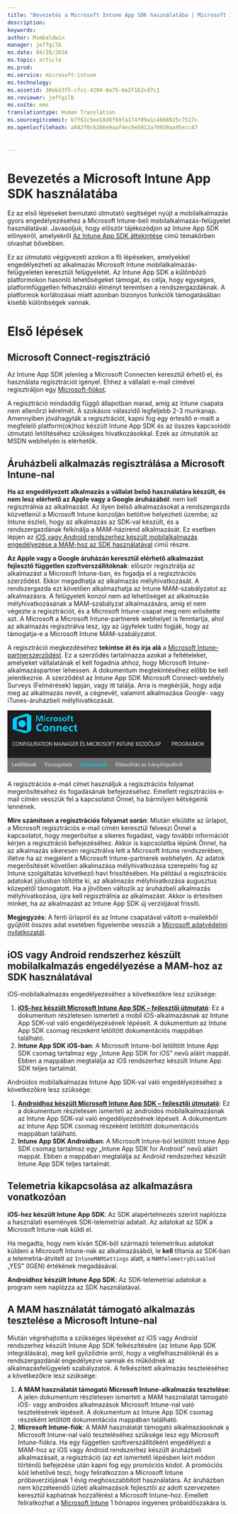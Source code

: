 ```yaml
---
title: "Bevezetés a Microsoft Intune App SDK használatába | Microsoft Intune"
description: 
keywords: 
author: Msmbaldwin
manager: jeffgilb
ms.date: 04/28/2016
ms.topic: article
ms.prod: 
ms.service: microsoft-intune
ms.technology: 
ms.assetid: 38ebd3f5-cfcc-4204-8a75-6e2f162cd7c1
ms.reviewer: jeffgilb
ms.suite: ems
translationtype: Human Translation
ms.sourcegitcommit: b7f62c5ee18d8f69fa174f09a1c46b6925c7517c
ms.openlocfilehash: a042f0c6206e9aaf4ec0eb012a70930aa95ecc47


---
```


# Bevezetés a Microsoft Intune App SDK használatába

Ez az első lépéseket bemutató útmutató segítséget nyújt a mobilalkalmazás gyors engedélyezéséhez a Microsoft Intune-beli mobilalkalmazás-felügyelet használatával. Javasoljuk, hogy először tájékozódjon az Intune App SDK előnyeiről, amelyekről [Az Intune App SDK áttekintése](intune-app-sdk.md) című témakörben olvashat bővebben.

Ez az útmutató végigvezeti azokon a fő lépéseken, amelyekkel engedélyezheti az alkalmazás Microsoft Intune mobilalkalmazás-felügyeleten keresztüli felügyeletét. Az Intune App SDK a különböző platformokon hasonló lehetőségeket támogat, és célja, hogy egységes, platformfüggetlen felhasználói élményt teremtsen a rendszergazdáknak. A platformok korlátozásai miatt azonban bizonyos funkciók támogatásában kisebb különbségek vannak.

# Első lépések

## Microsoft Connect-regisztráció

Az Intune App SDK jelenleg a Microsoft Connecten keresztül érhető el, és használata regisztrációt igényel. Ehhez a vállalati e-mail címével regisztráljon egy [Microsoft-fiókot](https://connect.microsoft.com/ConfigurationManagervnext/InvitationUse.aspx?ProgramID=8967&InvitationID=8967-YJYJ-8G6X).

A regisztráció mindaddig függő állapotban marad, amíg az Intune csapata nem ellenőrzi kérelmét. A szokásos válaszidő legfeljebb 2-3 munkanap. Amennyiben jóváhagyták a regisztrációt, kapni fog egy értesítő e-mailt a megfelelő platform(ok)hoz készült Intune App SDK és az összes kapcsolódó útmutató letöltéséhez szükséges hivatkozásokkal. Ezek az útmutatók az MSDN webhelyén is elérhetők.

## Áruházbeli alkalmazás regisztrálása a Microsoft Intune-nal

**Ha az engedélyezett alkalmazás a vállalat belső használatára készült, és nem lesz elérhető az Apple vagy a Google áruházából**: nem kell regisztrálnia az alkalmazást. Az ilyen belső alkalmazásokat a rendszergazda közvetlenül a Microsoft Intune konzolján betöltve helyezheti üzembe; az Intune észleli, hogy az alkalmazás az SDK-val készült, és a rendszergazdának felkínálja a MAM-házirend alkalmazását. Ez esetben lépjen az [iOS vagy Android rendszerhez készült mobilalkalmazás engedélyezése a MAM-hoz az SDK használatával](#enable-your-ios-or-android-mobile-app-for-mam-with-the-sdk) című részre.

**Az Apple vagy a Google áruházán keresztül elérhető alkalmazást fejlesztő független szoftverszállítóknak**: először regisztrálja az alkalmazást a Microsoft Intune-ban, és fogadja el a regisztrációs szerződést. Ekkor megadhatja az alkalmazás mélyhivatkozását. A rendszergazda ezt követően alkalmazhatja az Intune MAM-szabályzatot az alkalmazásra. A felügyeleti konzol nem ad lehetőséget az alkalmazás mélyhivatkozásának a MAM-szabályzat alkalmazására, amíg el nem végezte a regisztrációt, és a Microsoft Intune-csapat meg nem erősítette azt. A Microsoft a Microsoft Intune-partnerek webhelyet is fenntartja, ahol az alkalmazás regisztrálva lesz, így az ügyfelek tudni fogják, hogy az támogatja-e a Microsoft Intune MAM-szabályzatot.

A regisztráció megkezdéséhez **tekintse át és írja alá** a [Microsoft Intune-partnerszerződést](https://connect.microsoft.com/ConfigurationManagervnext/Survey/Survey.aspx?SurveyID=17806). Ez a szerződés tartalmazza azokat a feltételeket, amelyeket vállalatának el kell fogadnia ahhoz, hogy Microsoft Intune-alkalmazáspartner lehessen. A dokumentum megtekintéséhez előbb be kell jelentkeznie. A szerződést az Intune App SDK Microsoft Connect-webhely Surveys (Felmérések) lapján, vagy itt találja. Arra is megkérjük, hogy adja meg az alkalmazás nevét, a cégnevét, valamint alkalmazása Google- vagy iTunes-áruházbeli mélyhivatkozását.

![Microsoft Connect](../media/microsoft-connect.png)

A regisztrációs e-mail címet használjuk a regisztrációs folyamat megerősítéséhez és fogadásának befejezéséhez. Emellett regisztrációs e-mail címén vesszük fel a kapcsolatot Önnel, ha bármilyen kétségeink lennének.

**Mire számítson a regisztrációs folyamat során**: Miután elküldte az űrlapot, a Microsoft regisztrációs e-mail címén keresztül felveszi Önnel a kapcsolatot, hogy megerősítse a sikeres fogadást, vagy további információt kérjen a regisztráció befejezéséhez. Akkor is kapcsolatba lépünk Önnel, ha az alkalmazás sikeresen regisztrálva lett a Microsoft Intune rendszerében, illetve ha az megjelent a Microsoft Intune-partnerek webhelyén. Az adatok megerősítését követően alkalmazása mélyhivatkozása szerepelni fog az Intune szolgáltatás következő havi frissítésében. Ha például a regisztrációs adatokat júliusban töltötte ki, az alkalmazás mélyhivatkozása augusztus közepétől támogatott. Ha a jövőben változik az áruházbeli alkalmazás mélyhivatkozása, újra kell regisztrálnia az alkalmazást. Akkor is értesítsen minket, ha az alkalmazást az Intune App SDK új verziójával frissíti.

**Megjegyzés**: A fenti űrlapról és az Intune csapatával váltott e-mailekből gyűjtött összes adat esetében figyelembe vesszük a [Microsoft adatvédelmi nyilatkozatát](https://www.microsoft.com/en-us/privacystatement/default.aspx).

## iOS vagy Android rendszerhez készült mobilalkalmazás engedélyezése a MAM-hoz az SDK használatával

iOS-mobilalkalmazás engedélyezéséhez a következőkre lesz szüksége:

1. **[iOS-hez készült Microsoft Intune App SDK – fejlesztői útmutató](intune-app-sdk-ios.md)**: Ez a dokumentum részletesen ismerteti a mobil iOS-alkalmazásnak az Intune App SDK-val való engedélyezésének lépéseit. A dokumentum az Intune App SDK csomag részeként letöltött dokumentációs mappában található.
2. **Intune App SDK iOS-ban**: A Microsoft Intune-ból letöltött Intune App SDK csomag tartalmaz egy „Intune App SDK for iOS” nevű aláírt mappát. Ebben a mappában megtalálja az iOS rendszerhez készült Intune App SDK teljes tartalmát.

Androidos mobilalkalmazás Intune App SDK-val való engedélyezéséhez a következőkre lesz szüksége:

1. **[Androidhoz készült Microsoft Intune App SDK – fejlesztői útmutató](intune-app-sdk-android.md)**: Ez a dokumentum részletesen ismerteti az androidos mobilalkalmazásnak az Intune App SDK-val való engedélyezésének lépéseit. A dokumentum az Intune App SDK csomag részeként letöltött dokumentációs mappában található.
2. **Intune App SDK Androidban**: A Microsoft Intune-ból letöltött Intune App SDK csomag tartalmaz egy „Intune App SDK for Android” nevű aláírt mappát. Ebben a mappában megtalálja az Android rendszerhez készült Intune App SDK teljes tartalmát.

## Telemetria kikapcsolása az alkalmazásra vonatkozóan

**iOS-hez készült Intune App SDK**: Az SDK alapértelmezés szerint naplózza a használati események SDK-telemetriai adatait. Az adatokat az SDK a Microsoft Intune-nak küldi el.

Ha megadta, hogy nem kíván SDK-ból származó telemetrikus adatokat küldeni a Microsoft Intune-nak az alkalmazásából, le **kell** tiltania az SDK-ban a telemetria-átvitelt az `IntuneMAMSettings` alatt, a `MAMTelemetryDisabled` „YES” (IGEN) értékének megadásával.

**Androidhoz készült Intune App SDK**: Az SDK-telemetriai adatokat a program nem naplózza az SDK használatával.

## A MAM használatát támogató alkalmazás tesztelése a Microsoft Intune-nal

Miután végrehajtotta a szükséges lépéseket az iOS vagy Android rendszerhez készült Intune App SDK felkészítésére (az Intune App SDK integrálására), meg kell győződnie arról, hogy a végfelhasználóknál és a rendszergazdánál engedélyezve vannak és működnek az alkalmazásfelügyeleti szabályzatok. A felkészített alkalmazás teszteléséhez a következőkre lesz szüksége:

1. **A MAM használatát támogató Microsoft Intune-alkalmazás tesztelése**: A jelen dokumentum részletesen ismerteti a MAM használatát támogató iOS- vagy androidos alkalmazások Microsoft Intune-nal való tesztelésének lépéseit. A dokumentum az Intune App SDK csomag részeként letöltött dokumentációs mappában található.
2. **Microsoft Intune-fiók**: A MAM használatát támogató alkalmazásoknak a Microsoft Intune-nal való teszteléséhez szüksége lesz egy Microsoft Intune-fiókra. Ha egy független szoftverszállítóként engedélyezi a MAM-hoz az iOS vagy Android rendszerhez készült áruházbeli alkalmazásait, a regisztráció (az ezt ismertető lépésben leírt módon történő) befejezése után kapni fog egy promóciós kódot. A promóciós kód lehetővé teszi, hogy feliratkozzon a Microsoft Intune próbaverziójának 1 évig meghosszabbított használatára. Az áruházban nem közzéteendő üzleti alkalmazások fejlesztői az adott szervezeten keresztül kaphatnak hozzáférést a Microsoft Intune-hoz. Emellett feliratkozhat a [Microsoft Intune](https://portal.office.com/Signup/Signup.aspx?OfferId=40BE278A-DFD1-470a-9EF7-9F2596EA7FF9&dl=INTUNE_A&ali=1#0) 1 hónapos ingyenes próbaidőszakára is.




<!--HONumber=Jul16_HO3-->


